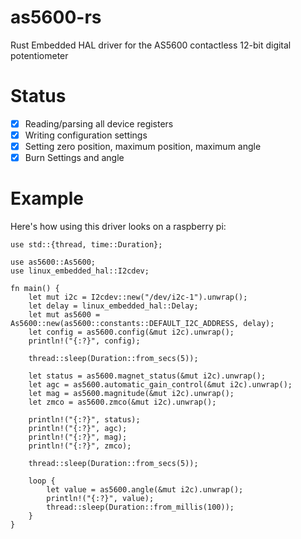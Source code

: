 # as5600-rs
Rust Embedded HAL driver for the AS5600 contactless 12-bit digital potentiometer

# Status

- [x] Reading/parsing all device registers
- [x] Writing configuration settings
- [x] Setting zero position, maximum position, maximum angle
- [x] Burn Settings and angle

# Example

Here's how using this driver looks on a raspberry pi:

```no_run
use std::{thread, time::Duration};

use as5600::As5600;
use linux_embedded_hal::I2cdev;

fn main() {
    let mut i2c = I2cdev::new("/dev/i2c-1").unwrap();
    let delay = linux_embedded_hal::Delay;
    let mut as5600 = As5600::new(as5600::constants::DEFAULT_I2C_ADDRESS, delay);
    let config = as5600.config(&mut i2c).unwrap();
    println!("{:?}", config);

    thread::sleep(Duration::from_secs(5));

    let status = as5600.magnet_status(&mut i2c).unwrap();
    let agc = as5600.automatic_gain_control(&mut i2c).unwrap();
    let mag = as5600.magnitude(&mut i2c).unwrap();
    let zmco = as5600.zmco(&mut i2c).unwrap();

    println!("{:?}", status);
    println!("{:?}", agc);
    println!("{:?}", mag);
    println!("{:?}", zmco);

    thread::sleep(Duration::from_secs(5));

    loop {
        let value = as5600.angle(&mut i2c).unwrap();
        println!("{:?}", value);
        thread::sleep(Duration::from_millis(100));
    }
}
```